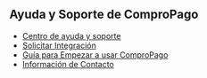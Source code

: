 ## Ayuda y Soporte de ComproPago

- [Centro de ayuda y soporte](https://compropago.com/ayuda-y-soporte)
- [Solicitar Integración](https://compropago.com/integracion)
- [Guía para Empezar a usar ComproPago](https://compropago.com/ayuda-y-soporte/como-comenzar-a-usar-compropago)
- [Información de Contacto](https://compropago.com/contacto)
